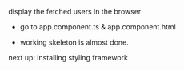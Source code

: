 display the fetched users in the browser

* go to app.component.ts & app.component.html

* working skeleton is almost done.

next up: installing styling framework





